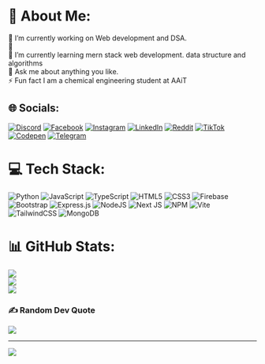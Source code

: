 # 💫 About Me:
🔭 I’m currently working on Web development and DSA.<br>🤝<br>🌱 I’m currently learning mern stack web development. data structure and algorithms<br>💬 Ask me about anything you like. <br>⚡ Fun fact I am a chemical engineering student at AAiT


## 🌐 Socials:
[![Discord](https://img.shields.io/badge/Discord-%237289DA.svg?logo=discord&logoColor=white)](https://discord.gg/kal_ab.s) [![Facebook](https://img.shields.io/badge/Facebook-%231877F2.svg?logo=Facebook&logoColor=white)](https://web.facebook.com/profile.php?id=61555517764638) [![Instagram](https://img.shields.io/badge/Instagram-%23E4405F.svg?logo=Instagram&logoColor=white)](https://instagram.com/kal_ab_s) [![LinkedIn](https://img.shields.io/badge/LinkedIn-%230077B5.svg?logo=linkedin&logoColor=white)](https://linkedin.com/in/https://www.linkedin.com/in/kaleab-shewangizaw-976a35281/) [![Reddit](https://img.shields.io/badge/Reddit-%23FF4500.svg?logo=Reddit&logoColor=white)](https://reddit.com/user/Kal_ab__s) [![TikTok](https://img.shields.io/badge/TikTok-%23000000.svg?logo=TikTok&logoColor=white)](https://tiktok.com/@Kaleab) [![Codepen](https://img.shields.io/badge/Codepen-000000?style=for-the-badge&logo=codepen&logoColor=white)](https://codepen.io/https://codepen.io/kal_ab_s) [![Telegram](https://img.shields.io/badge/Telegram-blue?style=for-the-badge&logo=telegram&logoColor=white)](https://t.me/kal_ab_s)

# 💻 Tech Stack:
![Python](https://img.shields.io/badge/python-3670A0?style=for-the-badge&logo=python&logoColor=ffdd54) ![JavaScript](https://img.shields.io/badge/javascript-%23323330.svg?style=for-the-badge&logo=javascript&logoColor=%23F7DF1E) ![TypeScript](https://img.shields.io/badge/typescript-%23007ACC.svg?style=for-the-badge&logo=typescript&logoColor=white) ![HTML5](https://img.shields.io/badge/html5-%23E34F26.svg?style=for-the-badge&logo=html5&logoColor=white) ![CSS3](https://img.shields.io/badge/css3-%231572B6.svg?style=for-the-badge&logo=css3&logoColor=white) ![Firebase](https://img.shields.io/badge/firebase-%23039BE5.svg?style=for-the-badge&logo=firebase) ![Bootstrap](https://img.shields.io/badge/bootstrap-%238511FA.svg?style=for-the-badge&logo=bootstrap&logoColor=white) ![Express.js](https://img.shields.io/badge/express.js-%23404d59.svg?style=for-the-badge&logo=express&logoColor=%2361DAFB) ![NodeJS](https://img.shields.io/badge/node.js-6DA55F?style=for-the-badge&logo=node.js&logoColor=white) ![Next JS](https://img.shields.io/badge/Next-black?style=for-the-badge&logo=next.js&logoColor=white) ![NPM](https://img.shields.io/badge/NPM-%23CB3837.svg?style=for-the-badge&logo=npm&logoColor=white) ![Vite](https://img.shields.io/badge/vite-%23646CFF.svg?style=for-the-badge&logo=vite&logoColor=white) ![TailwindCSS](https://img.shields.io/badge/tailwindcss-%2338B2AC.svg?style=for-the-badge&logo=tailwind-css&logoColor=white) ![MongoDB](https://img.shields.io/badge/MongoDB-%234ea94b.svg?style=for-the-badge&logo=mongodb&logoColor=white)
# 📊 GitHub Stats:
![](https://github-readme-stats.vercel.app/api?username=Kaleab-Shewangizaw&theme=dark&hide_border=false&include_all_commits=false&count_private=false)<br/>
![](https://github-readme-streak-stats.herokuapp.com/?user=Kaleab-Shewangizaw&theme=dark&hide_border=false)<br/>
![](https://github-readme-stats.vercel.app/api/top-langs/?username=Kaleab-Shewangizaw&theme=dark&hide_border=false&include_all_commits=false&count_private=false&layout=compact)

### ✍️ Random Dev Quote
![](https://quotes-github-readme.vercel.app/api?type=horizontal&theme=dark) 

---
[![](https://visitcount.itsvg.in/api?id=Kaleab-Shewangizaw&icon=0&color=0)](https://visitcount.itsvg.in)

<!-- Proudly created with GPRM ( https://gprm.itsvg.in ) -->
